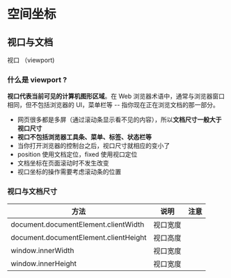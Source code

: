 # 空间坐标

## 视口与文档
视口 （viewport)



### 什么是 viewport ?
**视口代表当前可见的计算机图形区域**。在 Web 浏览器术语中，通常与浏览器窗口相同，但不包括浏览器的 UI，菜单栏等 -- 指你现在正在浏览文档的那一部分。

* 网页很多都是多屏（通过滚动条显示看不见的内容），所以**文档尺寸一般大于视口尺寸**
* **视口不包括浏览器工具条、菜单、标签、状态栏等**
* 当你打开浏览器的控制台之后，视口尺寸就相应的变小了
* position 使用文档定位，fixed 使用视口定位
* 文档坐标在页面滚动时不发生改变
* 视口坐标的操作需要考虑滚动条的位置



### 视口与文档尺寸
| 方法  | 说明  | 注意 |
|---|---|----|
| document.documentElement.clientWidth  | 视口宽度  |  |
| document.documentElement.clientHeight  | 视口高度  |  |
| window.innerWidth  | 视口宽度  |  |
| window.innerHeight  | 视口宽度  |  |
